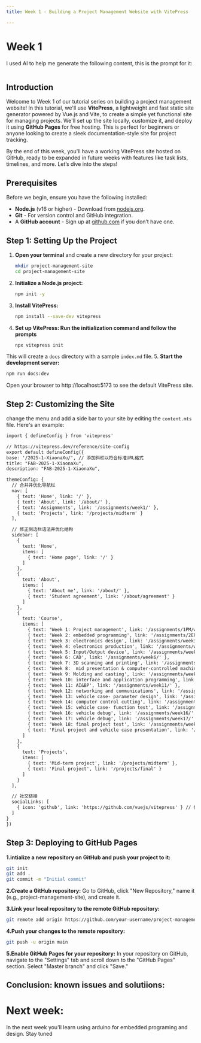 ```yaml
---
title: Week 1 - Building a Project Management Website with VitePress

---
```


# Week 1

I used AI to help me generate the following content, this is the prompt for it:

```give me a script of a .mts/.md file, it should be a page about a tutorial building a website using vitepress for project management. it should include several contents: the title should be "week 1", several sections including introduction and steps. and this vitepress site is made via github
```

## Introduction

Welcome to Week 1 of our tutorial series on building a project management website! In this tutorial, we'll use **VitePress**, a lightweight and fast static site generator powered by Vue.js and Vite, to create a simple yet functional site for managing projects. We'll set up the site locally, customize it, and deploy it using **GitHub Pages** for free hosting. This is perfect for beginners or anyone looking to create a sleek documentation-style site for project tracking.

By the end of this week, you'll have a working VitePress site hosted on GitHub, ready to be expanded in future weeks with features like task lists, timelines, and more. Let’s dive into the steps!

## Prerequisites

Before we begin, ensure you have the following installed:
- **Node.js** (v16 or higher) - Download from [nodejs.org](https://nodejs.org/).
- **Git** - For version control and GitHub integration.
- A **GitHub account** - Sign up at [github.com](https://github.com/) if you don’t have one.

## Step 1: Setting Up the Project

1. **Open your terminal** and create a new directory for your project:
   ```bash
   mkdir project-management-site
   cd project-management-site
   ```
   
2. **Initialize a Node.js project:** 
   ```bash
   npm init -y
   ```

3. **Install VitePress:**
   ```bash
   npm install --save-dev vitepress
   ```

4. **Set up VitePress: Run the initialization command and follow the prompts**
   ```bash
   npx vitepress init
   ```   
  This will create a `docs` directory with a sample `index.md` file.
5. **Start the development server:**
   ```bash
   npm run docs:dev
   ```
   
  Open your browser to http://localhost:5173 to see the default VitePress site.

## Step 2: Customizing the Site
change the menu and add a side bar to your site by editing the `content.mts` file. Here's an example:
  ```markdown
  import { defineConfig } from 'vitepress'

// https://vitepress.dev/reference/site-config
export default defineConfig({
  base: '/2025-1-XiaonaXu/', // 添加斜杠以符合标准URL格式
  title: "FAB-2025-1-XiaonaXu",
  description: "FAB-2025-1-XiaonaXu",
  
  themeConfig: {
    // 合并并优化导航栏
    nav: [
      { text: 'Home', link: '/' },
      { text: 'About', link: '/about/' },
      { text: 'Assignments', link: '/assignments/week1/' },
      { text: 'Projects', link: '/projects/midterm' }
    ],

    // 修正侧边栏语法并优化结构
    sidebar: [
      {
        text: 'Home',
        items: [
          { text: 'Home page', link: '/' }
        ]
      },
      {
        text: 'About',
        items: [
          { text: 'About me', link: '/about/' },
          { text: 'Student agreement', link: '/about/agreement' }
        ]
      },
      {
        text: 'Course',
        items: [
          { text: 'Week 1: Project management', link: '/assignments/1PM/week1.md' },
          { text: 'Week 2: embedded programming', link: '/assignments/2EP/week2.md' },
          { text: 'Week 3: electronics design', link: '/assignments/week3' },
          { text: 'Week 4: electronics production', link: '/assignments/week4' },
          { text: 'Week 5: Input/Output device', link: '/assignments/week5/' },
          { text: 'Week 6: CAD', link: '/assignments/week6/' },
          { text: 'Week 7: 3D scanning and printing', link: '/assignments/week7/' },
          { text: 'Week 8: 	mid presentation & computer-controlled machining', link: '/assignments/week8/' },
          { text: 'Week 9: Molding and casting', link: '/assignments/week9/' },
          { text: 'Week 10: interface and application programming', link: '/assignments/week10/' },
          { text: 'Week 11: AI&BP', link: '/assignments/week11/' },
          { text: 'Week 12: networking and communications', link: '/assignments/week12/' },
          { text: 'Week 13: vehicle case- parameter design', link: '/assignments/week13/' },
          { text: 'Week 14: computer control cutting', link: '/assignments/week14/' },
          { text: 'Week 15: vehicle case- function test', link: '/assignments/week15/' },
          { text: 'Week 16: vehicle debug', link: '/assignments/week16/' },
          { text: 'Week 17: vehicle debug', link: '/assignments/week17/' },
          { text: 'Week 18: final project test', link: '/assignments/week18/' },
          { text: 'Final project and vehicle case presentation', link: '/assignments/week19/' }
        ]
      },
      {
        text: 'Projects',
        items: [
          { text: 'Mid-term project', link: '/projects/midterm' },
          { text: 'Final project', link: '/projects/final' }
        ]
      }
    ],

    // 社交链接
    socialLinks: [
      { icon: 'github', link: 'https://github.com/vuejs/vitepress' } // 修改为你自己的GitHub链接
    ]
  }
})
  ```
## Step 3: Deploying to GitHub Pages
**1.intialize a new repository on GitHub and push your project to it:**
```bash
git init
git add .
git commit -m "Initial commit"
```
**2.Create a GitHub repository:**
Go to GitHub, click "New Repository," name it (e.g., project-management-site), and create it.

**3.Link your local repository to the remote GitHub repository:**
```bash
git remote add origin https://github.com/your-username/project-management-site.git
```
**4.Push your changes to the remote repository:**
```bash
git push -u origin main
```
**5.Enable GitHub Pages for your repository:**
In your repository on GitHub, navigate to the "Settings" tab and scroll down to the "GitHub Pages" section. Select "Master branch" and click "Save."

## Conclusion: known issues and solutiions:

# Next week:

In the next week you'll learn using arduino for embedded programing and design. Stay tuned





